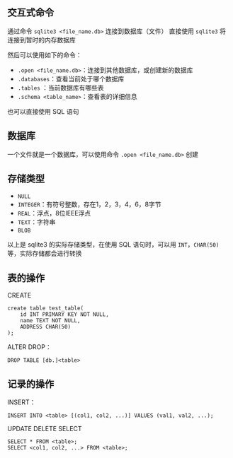 
## 交互式命令
通过命令 `sqlite3 <file_name.db>` 连接到数据库（文件）
直接使用 `sqlite3` 将连接到暂时的内存数据库

然后可以使用如下的命令：

- `.open <file_name.db>`：连接到其他数据库，或创建新的数据库
- `.databases`：查看当前处于哪个数据库
- `.tables` ：当前数据库有哪些表
- `.schema <table_name>`：查看表的详细信息

也可以直接使用 SQL 语句


## 数据库
一个文件就是一个数据库，可以使用命令 `.open <file_name.db>` 创建


## 存储类型

- `NULL`
- `INTEGER`：有符号整数，存在1，2，3，4，6，8字节
- `REAL`：浮点，8位IEEE浮点
- `TEXT`：字符串
- `BLOB`

以上是 sqlite3 的实际存储类型，在使用 SQL 语句时，可以用 `INT`，`CHAR(50)` 等，实际存储都会进行转换


## 表的操作

CREATE
```sqlite
create table test_table(
    id INT PRIMARY KEY NOT NULL,
    name TEXT NOT NULL,
    ADDRESS CHAR(50)
);
```

ALTER
DROP：
```sqlite
DROP TABLE [db.]<table>
```


## 记录的操作
INSERT：
```sqlite
INSERT INTO <table> [(col1, col2, ...)] VALUES (val1, val2, ...);
```

UPDATE
DELETE
SELECT
```sqlite
SELECT * FROM <table>;
SELECT <col1, col2, ...> FROM <table>;
```
